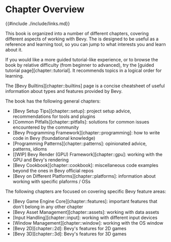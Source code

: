 # Chapter Overview

{{#include ./include/links.md}}

This book is organized into a number of different chapters, covering different
aspects of working with Bevy. The is designed to be useful as a reference
and learning tool, so you can jump to what interests you and learn about it.

If you would like a more guided tutorial-like experience, or to browse the
book by relative difficulty (from beginner to advanced), try the [guided
tutorial page][chapter::tutorial]. It recommends topics in a logical order for
learning.

The [Bevy Builtins][chapter::builtins] page is a concise cheatsheet of useful
information about types and features provided by Bevy.

The book has the following general chapters:

 - [Bevy Setup Tips][chapter::setup]: project setup advice, recommendations for tools and plugins
 - [Common Pitfalls][chapter::pitfalls]: solutions for common issues encountered by the community
 - [Bevy Programming Framework][chapter::programming]: how to write code in Bevy (foundational knowledge)
 - [Programming Patterns][chapter::patterns]: opinionated advice, patterns, idioms
 - [[WIP] Bevy Render (GPU) Framework][chapter::gpu]: working with the GPU and Bevy's rendering
 - [Bevy Cookbook][chapter::cookbook]: miscellaneous code examples beyond the ones in Bevy official repos
 - [Bevy on Different Platforms][chapter::platforms]: information about working with specific plaforms / OSs

The following chapters are focused on covering specific Bevy feature areas:

 - [Bevy Game Engine Core][chapter::features]: important features that don't belong in any other chapter
 - [Bevy Asset Management][chapter::assets]: working with data assets
 - [Input Handling][chapter::input]: working with different input devices
 - [Window Management][chapter::window]: working with the OS window
 - [Bevy 2D][chapter::2d]: Bevy's features for 2D games
 - [Bevy 3D][chapter::3d]: Bevy's features for 3D games
